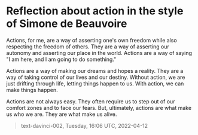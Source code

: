 # Reflection about action in the style of Simone de Beauvoire



Actions, for me, are a way of asserting one's own freedom while also respecting the freedom of others. They are a way of asserting our autonomy and asserting our place in the world. Actions are a way of saying "I am here, and I am going to do something."

Actions are a way of making our dreams and hopes a reality. They are a way of taking control of our lives and our destiny. Without action, we are just drifting through life, letting things happen to us. With action, we can make things happen.

Actions are not always easy. They often require us to step out of our comfort zones and to face our fears. But, ultimately, actions are what make us who we are. They are what make us alive.

> text-davinci-002, Tuesday, 16:06 UTC, 2022-04-12
